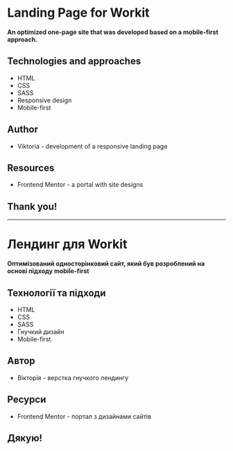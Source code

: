 # Landing Page for Workit

**An optimized one-page site that was developed based on a mobile-first approach.**

## Technologies and approaches
* HTML
* CSS
* SASS
* Responsive design
* Mobile-first

## Author
* Viktoria - development of a responsive landing page

## Resources
* Frontend Mentor - a portal with site designs

## Thank you!

-----------------------------------------------------------------------------------------------------

# Лендинг для Workit

**Оптимізований односторінковий сайт, який був розроблений на основі підходу mobile-first**

## Технології та підходи
* HTML
* CSS
* SASS
* Гнучкий дизайн
* Mobile-first

## Автор
* Вікторія - верстка гнучкого лендингу

## Ресурси
* Frontend Mentor - портал з дизайнами сайтів

## Дякую!
